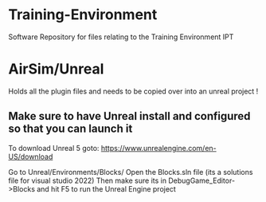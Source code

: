 # Training-Environment
Software Repository for files relating to the Training Environment IPT

# AirSim/Unreal 
Holds all the plugin files and needs to be copied over into an unreal project !

## Make sure to have Unreal install and configured so that you can launch it 

To download Unreal 5 goto: https://www.unrealengine.com/en-US/download

Go to Unreal/Environments/Blocks/
Open the Blocks.sln file (its a solutions file for visual studio 2022)
Then make sure its in DebugGame_Editor->Blocks and hit F5 to run the Unreal Engine project
